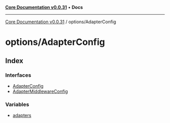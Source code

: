 [**Core Documentation v0.0.31**](../../README.md) • **Docs**

***

[Core Documentation v0.0.31](../../modules.md) / options/AdapterConfig

# options/AdapterConfig

## Index

### Interfaces

- [AdapterConfig](interfaces/AdapterConfig.md)
- [AdapterMiddlewareConfig](interfaces/AdapterMiddlewareConfig.md)

### Variables

- [adapters](variables/adapters.md)
